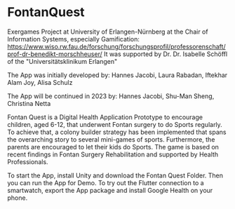 # FontanQuest
Exergames Project at University of Erlangen-Nürnberg at the Chair of Information Systems, especially Gamification: https://www.wiso.rw.fau.de/forschung/forschungsprofil/professorenschaft/prof-dr-benedikt-morschheuser/
It was supported by Dr. Dr. Isabelle Schöffl of the "Universitätsklinikum Erlangen"

The App was initially developed by:
Hannes Jacobi,
Laura Rabadan,
Iftekhar Alam Joy,
Alisa Schulz

The App will be continued in 2023 by:
Hannes Jacobi,
Shu-Man Sheng,
Christina Netta

Fontan Quest is a Digital Health Application Prototype to encourage children, aged 6-12, that underwent Fontan surgery to do Sports regularly. To achieve that, a colony builder strategy has been implemented that spans the overarching story to several mini-games of sports. Furthermore, the parents are encouraged to let their kids do Sports. 
The game is based on recent findings in Fontan Surgery Rehabilitation and supported by Health Professionals.

To start the App, install Unity and download the Fontan Quest Folder. Then you can run the App for Demo. To try out the Flutter connection to a smartwatch, export the App package and install Google Health on your phone.
